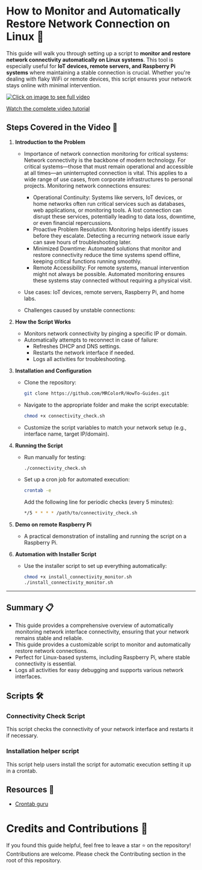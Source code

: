 # How to Monitor and Automatically Restore Network Connection on Linux 📝

This guide will walk you through setting up a script to **monitor and restore network connectivity automatically on Linux systems**. This tool is especially useful for **IoT devices, remote servers, and Raspberry Pi systems** where maintaining a stable connection is crucial. Whether you're dealing with flaky WiFi or remote devices, this script ensures your network stays online with minimal intervention.

[![Click on image to see full video](https://img.youtube.com/vi/b4W-xMXRnoM/0.jpg "Watch the complete video tutorial")](https://www.youtube.com/watch?v=b4W-xMXRnoM)

[Watch the complete video tutorial](https://www.youtube.com/watch?v=b4W-xMXRnoM)


## Steps Covered in the Video 🎥 

1. **Introduction to the Problem**
    - Importance of network connection monitoring for critical systems: Network connectivity is the backbone of modern technology. For critical systems—those that must remain operational and accessible at all times—an uninterrupted connection is vital. This applies to a wide range of use cases, from corporate infrastructures to personal projects. Monitoring network connections ensures:

        - Operational Continuity: Systems like servers, IoT devices, or home networks often run critical services such as databases, web applications, or monitoring tools. A lost connection can disrupt these services, potentially leading to data loss, downtime, or even financial repercussions.
        - Proactive Problem Resolution: Monitoring helps identify issues before they escalate. Detecting a recurring network issue early can save hours of troubleshooting later.
        - Minimized Downtime: Automated solutions that monitor and restore connectivity reduce the time systems spend offline, keeping critical functions running smoothly.
        - Remote Accessibility: For remote systems, manual intervention might not always be possible. Automated monitoring ensures these systems stay connected without requiring a physical visit.
    - Use cases: IoT devices, remote servers, Raspberry Pi, and home labs.
    - Challenges caused by unstable connections: 

2. **How the Script Works**
    - Monitors network connectivity by pinging a specific IP or domain.
    - Automatically attempts to reconnect in case of failure:
        - Refreshes DHCP and DNS settings.
        - Restarts the network interface if needed.
        - Logs all activities for troubleshooting.

3. **Installation and Configuration**
    - Clone the repository:
      ```bash
      git clone https://github.com/MRColorR/HowTo-Guides.git
      ```
    - Navigate to the appropriate folder and make the script executable:
      ```bash
      chmod +x connectivity_check.sh
      ```
    - Customize the script variables to match your network setup (e.g., interface name, target IP/domain).

4. **Running the Script**
    - Run manually for testing:
      ```bash
      ./connectivity_check.sh
      ```
    - Set up a cron job for automated execution:
      ```bash
      crontab -e
      ```
      Add the following line for periodic checks (every 5 minutes):
      ```bash
      */5 * * * * /path/to/connectivity_check.sh
      ```

5. **Demo on remote Raspberry Pi**
    - A practical demonstration of installing and running the script on a Raspberry Pi.

6. **Automation with Installer Script**
    - Use the installer script to set up everything automatically:
      ```bash
      chmod +x install_connectivity_monitor.sh
      ./install_connectivity_monitor.sh
      ```

---

## Summary 📋
- This guide provides a comprehensive overview of automatically monitoring network interface connectivity, ensuring that your network remains stable and reliable. 
- This guide provides a customizable script to monitor and automatically restore network connections.
- Perfect for Linux-based systems, including Raspberry Pi, where stable connectivity is essential.
- Logs all activities for easy debugging and supports various network interfaces.


## Scripts 🛠️

### Connectivity Check Script
This script checks the connectivity of your network interface and restarts it if necessary.

### Installation helper script
This script help users install the script for automatic execution setting it up in a crontab.

## Resources 📂
- [Crontab guru](https://crontab.guru/)

# Credits and Contributions 🤝
If you found this guide helpful, feel free to leave a star ⭐ on the repository! Contributions are welcome. Please check the Contributing section in the root of this repository.
